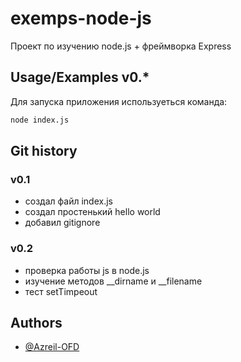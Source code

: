 
# exemps-node-js

Проект по изучению node.js + фреймворка Express 
## Usage/Examples v0.*

Для запуска приложения используеться команда:
```bash
node index.js
```

## Git history


### v0.1
- создал файл index.js
- создал простенький hello world 
- добавил gitignore

### v0.2
- проверка работы js в node.js
- изучение методов  __dirname и __filename
- тест setTimpeout


## Authors

- [@Azreil-OFD](https://www.github.com/Azreil-OFD)

